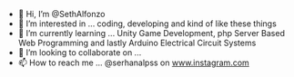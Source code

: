 - 👋 Hi, I’m @SethAlfonzo
- 👀 I’m interested in ... coding, developing and kind of like these things
- 🌱 I’m currently learning ... Unity Game Development, php Server Based Web Programming and lastly Arduino Electrical Circuit Systems
- 💞️ I’m looking to collaborate on ...
- 📫 How to reach me ... @serhanalpss on www.instagram.com

<!---
SethAlfonzo/SethAlfonzo is a ✨ special ✨ repository because its `README.md` (this file) appears on your GitHub profile.
You can click the Preview link to take a look at your changes.
--->
